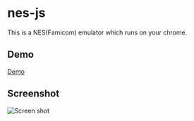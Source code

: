 # nes-js

This is a NES(Famicom) emulator which runs on your chrome.

## Demo

[Demo](http://takahirox.github.io/nes-js/index.html)

## Screenshot

![Screen shot](https://github.com/takahirox/takahirox.github.io/blob/master/images/nesemu.png)
